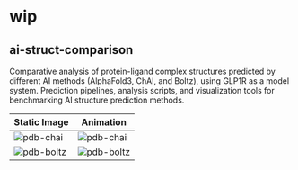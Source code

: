 # wip


## ai-struct-comparison
Comparative analysis of protein-ligand complex structures predicted by different AI methods (AlphaFold3, ChAI, and Boltz), using GLP1R as a model system. Prediction pipelines, analysis scripts, and visualization tools for benchmarking AI structure prediction methods.

| Static Image | Animation |
|-------------|-----------|
| ![pdb-chai](pdb-chai.png) | ![pdb-chai](pdb-chai.gif) |
| ![pdb-boltz](pdb-boltz.png) | ![pdb-boltz](pdb-boltz.gif) |